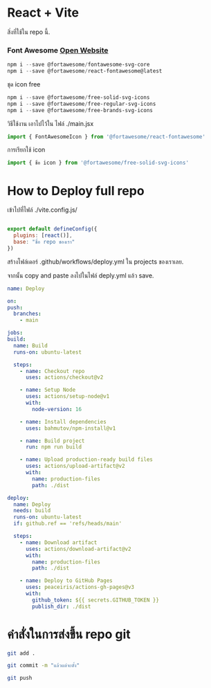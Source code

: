 # React + Vite

สิ่งที่ใช้ใน repo นี้.

### Font Awesome [Open Website](https://fontawesome.com/)

``` powershell
npm i --save @fortawesome/fontawesome-svg-core
npm i --save @fortawesome/react-fontawesome@latest
```

ชุด icon free

``` powershell
npm i --save @fortawesome/free-solid-svg-icons
npm i --save @fortawesome/free-regular-svg-icons
npm i --save @fortawesome/free-brands-svg-icons
```

วิธีใช้งาน เอาไปไว้ใน ไฟล์ ./main.jsx

``` javascript
import { FontAwesomeIcon } from '@fortawesome/react-fontawesome'
```

การเรียกใช้ icon

``` javascript
import { ชื่อ icon } from '@fortawesome/free-solid-svg-icons' 
```




# How to Deploy full repo

เข้าไปที่ไฟล์ ./vite.config.js/

``` javascript

export default defineConfig({
  plugins: [react()],
  base: "ชื่อ repo ชองเรา"
})

```

สร้างโฟล์เดอร์ .github/workflows/deploy.yml ใน projects ของเราเลย.

จากนั้น copy and paste ลงไปในไฟล์ deply.yml แล้ว save.

  ``` yaml
  name: Deploy

  on:
  push:
    branches:
      - main

  jobs:
  build:
    name: Build
    runs-on: ubuntu-latest

    steps:
      - name: Checkout repo
        uses: actions/checkout@v2

      - name: Setup Node
        uses: actions/setup-node@v1
        with:
          node-version: 16

      - name: Install dependencies
        uses: bahmutov/npm-install@v1

      - name: Build project
        run: npm run build

      - name: Upload production-ready build files
        uses: actions/upload-artifact@v2
        with:
          name: production-files
          path: ./dist

  deploy:
    name: Deploy
    needs: build
    runs-on: ubuntu-latest
    if: github.ref == 'refs/heads/main'

    steps:
      - name: Download artifact
        uses: actions/download-artifact@v2
        with:
          name: production-files
          path: ./dist

      - name: Deploy to GitHub Pages
        uses: peaceiris/actions-gh-pages@v3
        with:
          github_token: ${{ secrets.GITHUB_TOKEN }}
          publish_dir: ./dist
  ```

# คำสั่งในการส่งขึ้น repo git
```bash
git add .

git commit -m "แล้วแต่จะตั้ง"

git push

```
